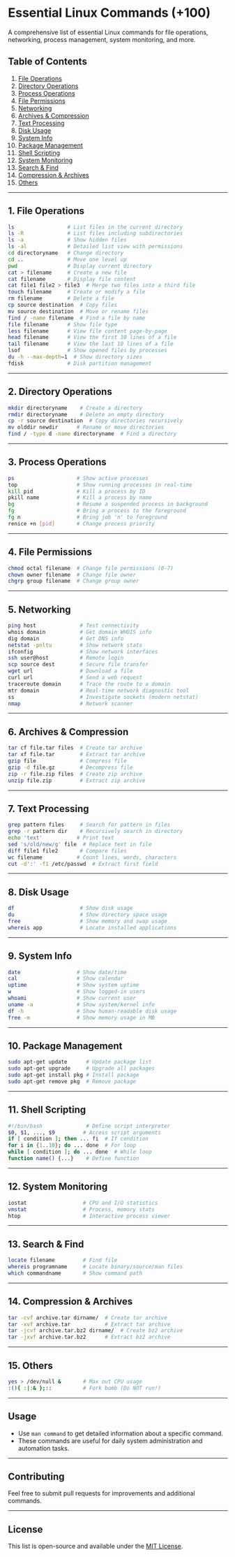 # Essential Linux Commands (+100)  

A comprehensive list of essential Linux commands for file operations, networking, process management, system monitoring, and more.  

## Table of Contents  
1. [File Operations](#file-operations)  
2. [Directory Operations](#directory-operations)  
3. [Process Operations](#process-operations)  
4. [File Permissions](#file-permissions)  
5. [Networking](#networking)  
6. [Archives & Compression](#archives--compression)  
7. [Text Processing](#text-processing)  
8. [Disk Usage](#disk-usage)  
9. [System Info](#system-info)  
10. [Package Management](#package-management)  
11. [Shell Scripting](#shell-scripting)  
12. [System Monitoring](#system-monitoring)  
13. [Search & Find](#search--find)  
14. [Compression & Archives](#compression--archives)  
15. [Others](#others)  

---

## 1. File Operations  
```bash
ls                 # List files in the current directory  
ls -R              # List files including subdirectories  
ls -a              # Show hidden files  
ls -al             # Detailed list view with permissions  
cd directoryname   # Change directory  
cd ..              # Move one level up  
pwd                # Display current directory  
cat > filename     # Create a new file  
cat filename       # Display file content  
cat file1 file2 > file3  # Merge two files into a third file  
touch filename     # Create or modify a file  
rm filename        # Delete a file  
cp source destination  # Copy files  
mv source destination  # Move or rename files  
find / -name filename  # Find a file by name  
file filename      # Show file type  
less filename      # View file content page-by-page  
head filename      # View the first 10 lines of a file  
tail filename      # View the last 10 lines of a file  
lsof               # Show opened files by processes  
du -h --max-depth=1  # Show directory sizes  
fdisk              # Disk partition management  
```

---

## 2. Directory Operations  
```bash
mkdir directoryname    # Create a directory  
rmdir directoryname    # Delete an empty directory  
cp -r source destination  # Copy directories recursively  
mv olddir newdir      # Rename or move directories  
find / -type d -name directoryname  # Find a directory  
```

---

## 3. Process Operations  
```bash
ps                    # Show active processes  
top                   # Show running processes in real-time  
kill pid              # Kill a process by ID  
pkill name            # Kill a process by name  
bg                    # Resume a suspended process in background  
fg                    # Bring a process to the foreground  
fg n                  # Bring job 'n' to foreground  
renice +n [pid]       # Change process priority  
```

---

## 4. File Permissions  
```bash
chmod octal filename  # Change file permissions (0-7)  
chown owner filename  # Change file owner  
chgrp group filename  # Change group owner  
```

---

## 5. Networking  
```bash
ping host              # Test connectivity  
whois domain           # Get domain WHOIS info  
dig domain             # Get DNS info  
netstat -pnltu         # Show network stats  
ifconfig               # Show network interfaces  
ssh user@host          # Remote login  
scp source dest        # Secure file transfer  
wget url               # Download a file  
curl url               # Send a web request  
traceroute domain      # Trace the route to a domain  
mtr domain             # Real-time network diagnostic tool  
ss                     # Investigate sockets (modern netstat)  
nmap                   # Network scanner  
```

---

## 6. Archives & Compression  
```bash
tar cf file.tar files  # Create tar archive  
tar xf file.tar        # Extract tar archive  
gzip file              # Compress file  
gzip -d file.gz        # Decompress file  
zip -r file.zip files  # Create zip archive  
unzip file.zip         # Extract zip archive  
```

---

## 7. Text Processing  
```bash
grep pattern files     # Search for pattern in files  
grep -r pattern dir    # Recursively search in directory  
echo 'text'           # Print text  
sed 's/old/new/g' file  # Replace text in file  
diff file1 file2       # Compare files  
wc filename           # Count lines, words, characters  
cut -d':' -f1 /etc/passwd  # Extract first field  
```

---

## 8. Disk Usage  
```bash
df                     # Show disk usage  
du                     # Show directory space usage  
free                   # Show memory and swap usage  
whereis app            # Locate installed applications  
```

---

## 9. System Info  
```bash
date                  # Show date/time  
cal                   # Show calendar  
uptime                # Show system uptime  
w                     # Show logged-in users  
whoami                # Show current user  
uname -a              # Show system/kernel info  
df -h                 # Show human-readable disk usage  
free -m               # Show memory usage in MB  
```

---

## 10. Package Management  
```bash
sudo apt-get update      # Update package list  
sudo apt-get upgrade     # Upgrade all packages  
sudo apt-get install pkg # Install package  
sudo apt-get remove pkg  # Remove package  
```

---

## 11. Shell Scripting  
```bash
#!/bin/bash              # Define script interpreter  
$0, $1, ..., $9         # Access script arguments  
if [ condition ]; then ... fi  # If condition  
for i in {1..10}; do ... done  # For loop  
while [ condition ]; do ... done  # While loop  
function name() {...}    # Define function  
```

---

## 12. System Monitoring  
```bash
iostat                  # CPU and I/O statistics  
vmstat                  # Process, memory stats  
htop                    # Interactive process viewer  
```

---

## 13. Search & Find  
```bash
locate filename         # Find file  
whereis programname     # Locate binary/source/man files  
which commandname       # Show command path  
```

---

## 14. Compression & Archives  
```bash
tar -cvf archive.tar dirname/  # Create tar archive  
tar -xvf archive.tar           # Extract tar archive  
tar -jcvf archive.tar.bz2 dirname/  # Create bz2 archive  
tar -jxvf archive.tar.bz2      # Extract bz2 archive  
```

---

## 15. Others  
```bash
yes > /dev/null &       # Max out CPU usage  
:(){ :|:& };::          # Fork bomb (Do NOT run!)  
```

---

## Usage  
- Use `man command` to get detailed information about a specific command.  
- These commands are useful for daily system administration and automation tasks.  

---

## Contributing  
Feel free to submit pull requests for improvements and additional commands.  

---

## License  
This list is open-source and available under the [MIT License](LICENSE).  
